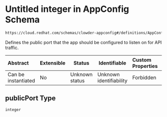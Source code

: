 # Untitled integer in AppConfig Schema

```txt
https://cloud.redhat.com/schemas/clowder-appconfig#/definitions/AppConfig/properties/publicPort
```

Defines the public port that the app should be configured to listen on for API traffic.


| Abstract            | Extensible | Status         | Identifiable            | Custom Properties | Additional Properties | Access Restrictions | Defined In                                                    |
| :------------------ | ---------- | -------------- | ----------------------- | :---------------- | --------------------- | ------------------- | ------------------------------------------------------------- |
| Can be instantiated | No         | Unknown status | Unknown identifiability | Forbidden         | Allowed               | none                | [schema.json\*](../../out/schema.json "open original schema") |

## publicPort Type

`integer`
